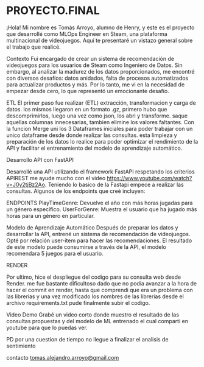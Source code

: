 # PROYECTO.FINAL


¡Hola! Mi nombre es Tomás Arroyo, alumno de Henry, y este es el proyecto que desarrollé como MLOps Engineer en Steam, una plataforma multinacional de videojuegos. Aquí te presentaré un vistazo general sobre el trabajo que realicé.

Contexto
Fui encargado de crear un sistema de recomendación de videojuegos para los usuarios de Steam como Ingeniero de Datos. Sin embargo, al analizar la madurez de los datos proporcionados, me encontré con diversos desafíos: datos anidados, falta de procesos automatizados para actualizar productos y más. Por lo tanto, me vi en la necesidad de empezar desde cero, lo que representó un emocionante desafío.

ETL
El primer paso fue realizar (ETL) extracción, transformacion y carga de datos. los mismos llegaron en un formato .gz, primero hubo que descomprimirlos, luego una vez como json, los abri y transforme. saque aquellas columnas innecesarias, tambien elimine los valores faltantes. Con la funcion Merge uni los 3 Dataframes iniciales para poder trabajar con un unico dataframe desde donde realizar las consultas.
esta limpieza y preparación de los datos lo realice para poder optimizar el rendimiento de la API y facilitar el entrenamiento del modelo de aprendizaje automático.

Desarrollo API con FastAPI

Desarrollé una API utilizando el framework FastAPI respetando los criterios APIREST me ayude mucho con el video https://www.youtube.com/watch?v=J0y2tjBz2Ao. Teniendo lo basico de la Fastapi empece a realizar las consultas. Algunos de los endpoints que creé incluyen:

ENDPOINTS
PlayTimeGenre: Devuelve el año con más horas jugadas para un género específico.
UserForGenre: Muestra el usuario que ha jugado más horas para un género en particular.

Modelo de Aprendizaje Automático
Después de preparar los datos y desarrollar la API, entrené un sistema de recomendación de videojuegos. Opté por relación user-item para hacer las recomendaciones. El resultado de este modelo puede consumirse a través de la API, el modelo recomendara 5 juegos para el usuario.

RENDER

Por ultimo, hice el despliegue del codigo para su consulta web desde Render. me fue bastante dificultoso dado que no podia avanzar a la hora de hacer el commit en render, hasta que comprendi que era un problema con las librerias y una vez modificado los nombres de las librerias desde el archivo requirements.txt pude finalmente subir el codigo.

Video Demo
Grabé un video corto donde muestro el resultado de las consultas propuestas y del modelo de ML entrenado el cual comparti en youtube para que lo puedas ver.


PD
por una cuestion de tiempo no llegue a finalizar el analisis de sentimiento

contacto
tomas.alejandro.arroyo@gmail.com

